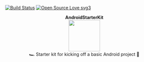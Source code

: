 [![Build Status](https://travis-ci.org/code-schreiber/AndroidStarterKit.svg?branch=master)](https://travis-ci.org/code-schreiber/AndroidStarterKit)
[![Open Source Love svg3](https://badges.frapsoft.com/os/v3/open-source.svg?v=103)](https://github.com/ellerbrock/open-source-badges/)

<p align="center">
 <b>AndroidStarterKit</b>
 <br>
 <img src='https://github.com/code-schreiber/AndroidStarterKit/raw/master/app/src/main ic_launcher-web.png' width='100' height='100'/>
 <br>
 🏎️ Starter kit for kicking off a basic Android project 🚀
</p>
